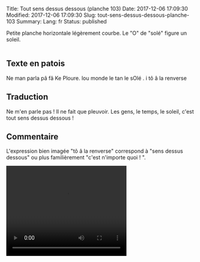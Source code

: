 Title: Tout sens dessus dessous (planche 103)
Date: 2017-12-06 17:09:30
Modified: 2017-12-06 17:09:30
Slug: tout-sens-dessus-dessous-planche-103
Summary: 
Lang: fr
Status: published

Petite planche horizontale légèrement courbe. Le "O" de "solé" figure un soleil.

<figure class="image-block" style="float: center;">
  <img alt="" src="{static}/images/planche_103.png">
  <figcaption style="max-width: 580px"></figcaption>
</figure>


## Texte en patois
Ne man parla pâ fâ Ke  Ploure. lou monde le tan le sOlé . i tô â la renverse

## Traduction
Ne m'en parle pas ! Il ne fait que pleuvoir. Les gens, le temps, le soleil, c'est tout sens dessus dessous !

## Commentaire
L'expression bien imagée "tô â la renverse" correspond à "sens dessus dessous" ou plus familièrement "c'est n'importe quoi ! ".

<video width="320" height="240" controls>
  <source src="{static}/videos/video_103.mp4" type="video/mp4">
</video>
